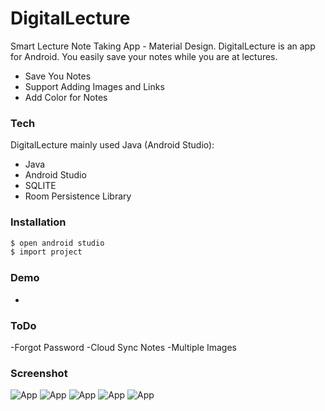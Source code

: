# DigitalLecture
Smart Lecture Note Taking App - Material Design.
DigitalLecture is an app for Android. You easily save your notes while you are at lectures.

  - Save You Notes
  - Support Adding Images and Links 
  - Add Color for Notes 

### Tech

DigitalLecture mainly used Java (Android Studio):

* Java
* Android Studio
* SQLITE
* Room Persistence Library

### Installation

```sh
$ open android studio
$ import project
```

### Demo

- 

### ToDo
  -Forgot Password
  -Cloud Sync Notes
  -Multiple Images

### Screenshot

![App](https://i.ibb.co/Nx5P3dq/Screenshot-20201003-185530816.jpg)
![App](https://i.ibb.co/7g7qfhj/Screenshot-20200925-113226268.jpg)
![App](https://i.ibb.co/7QW2Z1D/Screenshot-20200925-113230522.jpg)
![App](https://i.ibb.co/NWMgkQS/Screenshot-20200925-113241498.jpg)
![App](https://i.ibb.co/Gx2LSJx/Screenshot-20200925-113249783.jpg)



